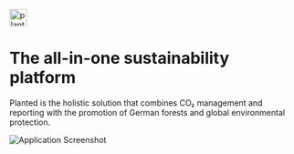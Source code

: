 [<img alt="planted.green" src="https://img.shields.io/badge/planted.green_↗-B4FA64?style=flat" height="30" />](https://planted.green)

# The all-in-one sustainability platform

Planted is the holistic solution that combines CO₂ management and reporting with the promotion of German forests and global environmental protection.

![Application Screenshot](https://github.com/plantedhq/.github/assets/5230863/66241b6b-7db0-46b8-8b69-c390395fe087)
